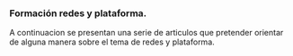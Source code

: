 ### Formación redes y plataforma.
A continuacion se presentan una serie de articulos que pretender orientar de alguna manera sobre el tema de redes y plataforma.
